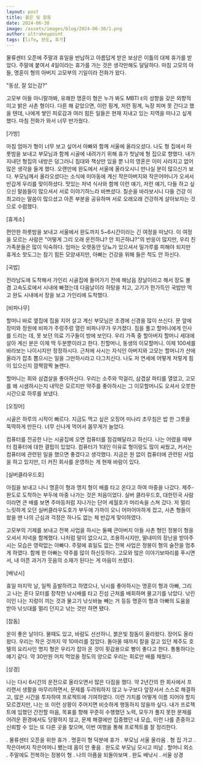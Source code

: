 ```yaml
---
layout: post
title: 붉은 빛 참돔
date: 2024-06-30
image: /assets/images/blog/2024-06-30/1.png
author: ultrakeypoint
tags: [life, 완도, 휴가]
---
```


물류센터 오픈에 주말과 휴일을 반납하고 아름답게 받은 보상은 이틀의 대체 휴가를 받았다. 주말에 붙여서 4일이라는 휴가를 가는 것은 생각만해도 달달하다. 마침 고모의 아들, 명훈이 형의 아버지 고모부의 기일이라 전화가 왔다.

"동상, 잘 있는감?"

고모부 아들 아니랄까봐, 유쾌한 명훈이 형은 누가 봐도 MBTI `E`의 성향을 갖은 외향적이고 밝은 사촌 형이다. 다른 해 같았으면, 이런 핑계, 저런 핑계, 늑장 피며 못 간다고 했을 텐데, 나에게 쌓인 피로감과 여러 힘든 일들은 현재 지내고 있는 지역을 떠나고 싶게 했다. 마침 전화가 와서 너무 반가웠다.

[가방]

마침 엄마가 형이 너무 보고 싶어서 아빠와 함께 서울에 올라오셨다. 나도 형 집에서 하룻밤을 보내고 부모님과 함께 시골에 내려가기 위해 휴가 첫날에 형 집으로 향했다. 내가 지내던 형집의 내방은 덩그러니 침대와 책상만 있을 뿐 나의 영혼은 이미 사라지고 없어 많은 생각을 들게 했다. 오랜만에 완도에서 서울에 올라오시니 만나실 분이 많으신가 보다. 부모님께서 올라오셨다는 소식에 미아동에 계신 작은아버지와 작은어머니가 오셔서 반갑게 우리를 맞이하셨다. 맛있는 저녁 식사와 함께 이런 얘기, 저런 얘기, 다들 하고 싶으신 말씀들이 많으셔서 서로 이야기하느라 바쁘셨다. 칠순을 바라보시니 다들 건강 이 최고라는 말씀이 많으셨고 아픈 부분을 공유하며 서로 오래오래 건강하게 살아보자는 것으로 수렴했다.

[휴게소]

편안한 하룻밤을 보내고 서울에서 완도까지 5~6시간이라는 긴 여정을 떠났다. 이 여정을 모르는 사람은 "어떻게 그리 오래 운전하냐? 안 피곤하냐?"의 반응이 많지만, 우리 친가족분들은 많이 익숙하다. 엄마는 오랫동안 당뇨가 있으셔서 밀가루를 피해야 되지만 휴게소 핫도그는 참기 힘든 모양새지만, 아빠는 건강을 위해 들은 척도 안 하신다.

[국밥]

전라남도에 도착해서 가인리 시골집에 들어가기 전에 해남읍 장날이라고 해서 장도 볼 겸 고속도로에서 시내에 빠졌는데 다음날이라 허탕을 치고, 고기가 한가득인 국밥만 먹고 완도 시내에서 장을 보고 가인리에 도착했다.

[비파나무]

할머니 바로 옆집에 집을 지어 살고 계신 부모님은 조경에 신경을 많이 쓰신다. 문 앞에 장미와 정원에 비파가 주렁주렁 열린 비파나무가 우거졌다. 짐을 풀고 할머니에게 인사를 드리는 데, 못 보던 의료 기구들이 방에 보인다. 우리 가족 중 할아버지 할머니 세대에 살아 계신 분은 이제 딱 두분뿐이라고 한다. 친할머니, 동생의 이모할머니. 이제 100세를 바라보는 나이시지만 정정하시다. 근처에 사시는 자식인 아버지와 고모는 할머니가 산에 올라가 잡초 뽑으시는 일을 그만하시라고 다그치신다. 나도 저 연세에 어떻게 저렇게 힘이 있으신지 깜짝깜짝 놀랜다.

할머니는 회와 삼겹살을 좋아하신다. 우리는 소주와 막걸리, 삼겹살 파티를 열었고, 고모를 왜 시샘하시는지 내막은 모르지만 약주를 좋아하시는 그 이모할머니도 오셔서 오붓한 시간으로 하루를 보냈다.

[오징어]

시골은 하루의 시작이 빠르다. 지금도 먹고 싶은 오징어 미나리 초무침은 밥 한 그릇을 뚝딱하게 만든다. 너무 신나게 먹어서 몸무게가 늘었다.

컴퓨터를 전공한 나는 시골집에 오면 컴퓨터를 점검해달라고 하신다. 나는 어렸을 때부터 컴퓨터에 대한 결핍이 있었다. 컴퓨터가 1대인 이유로 형이랑도 많이 싸웠고, 커서는 컴퓨터에 관련된 일을 했으면 좋겠다고 생각했다. 지금은 원 없이 컴퓨터에 관련된 사업을 하고 있지만, 더 커진 회사를 운영하는 게 현재 바람이 있다.

[실버클라우드호]

아침을 보내고 나니 명훈이 형과 명지 형이 배를 타고 온다고 하여 마중을 나갔다. 제주-완도로 도착하는 부두에 마중 나가는 것은 처음이었다. 실버 클라우드호, 대한민국 사람이라면 큰 배를 보면 주마등처럼 지나가는 단어 세월호가 머리속을 스쳐 갔다. 저 멀리 느릿하게 오던 실버클라우도호가 부두에 가까이 오니 어마어마하게 컸고, 사촌 형들이 왔을 땐 나의 근심과 걱정은 하나도 없는 체 반갑게 맞이하였다.

고모부의 기제를 보내고 전복 사업을 하시는 둘째 큰아버지 아들 사촌 형인 정봉이 형을 오셔서 저녁을 함께했다. 나처럼 말이 없으시고, 조용하시지만, 딸내미의 장난을 받아주시는 모습은 영락없는 아빠다. 주말에 휴일도 없는 전복 사업은 정봉이 형의 술잔을 멈추게 하였다. 함께 한 아빠는 약주를 많이 하신듯하다. 고모와 많은 이야기보따리를 푸시면서, 내 아픈 과거가 웃음의 소재가 된다는 게 마음이 쓰렸다.

[배낚시]

휴일 마지막 날, 일찍 출발하려고 하였으나, 낚시를 좋아하시는 명훈이 형과 아빠, 그리고 나는 혼다 모터를 장착한 낚시배를 타고 진섬 근처를 배회하며 물고기를 낚았다. 낚린이인 나는 지렁이 끼는 것과 물고기 낚싯바늘 빼는 거 등등 명훈이 형과 아빠의 도움을 받아 낚싯대를 멀리 던지고 낚는 것만 하면 됐다.

[참돔]

운이 좋은 날이다. 물때도 있고, 바람도 선선하니, 붉은빛 참돔이 올라왔다. 장어도 올라왔다. 우리는 작은 것까지 약 10마리를 잡았다. 돌아올 때까지 칼을 갈고 있던 제주도 호텔의 요리사인 명지 형은 우리가 잡아 온 것이 횟감용으로 빵이 좋다고 한다. 통통하다는 얘기 같다. 약 30만원 어치 먹었을 정도의 양으로 우리는 회로만 배를 채웠다.

[상경]

나는 다시 6시간의 운전으로 올라오면서 많은 다짐을 했다. 약 2년간의 한 회사에서 프리랜서 생활을 마무리하면서, 문제를 두려워하지 않고 누구보다 앞장서서 스스로 해결하고, 많은 시간을 투자하여 프로젝트에 기여하였다. 이런 가치를 어떻게 이름 지어야 할지 모르겠지만, 나는 또 이런 상황이 주어지면 비슷하게 행동하지 않을까 싶다. 내가 프로젝트에 임했던 간전할 마음, 목표를 향해 꾸준히 수행했던 노력, 모두가 풀지 못한 문제를 어려운 환경에서도 당황하지 않고, 문제 해결에만 집중했던 내 모습, 이런 나를 존중하고 신뢰할 수 있는 또 다른 곳을 찾으며, 이번 여행을 통해 프로젝트를 잘 정리한다.

. 물류센터 오픈을 위한 휴가
. 명훈이 형 덕분에 휴가
. 부모님 서울 올라옴
. 형 집 가고
. 작은아버지 작은어머니 뵀는데 몸이 안 좋음
. 완도로 부모님 모시고 떠남
. 할머니 외소
. 주말에도 전복하는 정봉이 형
. 나의 아픔을 되돌아보며
. 완도 배낚시
. 서울 상경

[이희재]: https://namu.wiki/w/%EC%9D%B4%ED%9D%AC%EC%9E%AC(%EB%A7%8C%ED%99%94%EA%B0%80)
